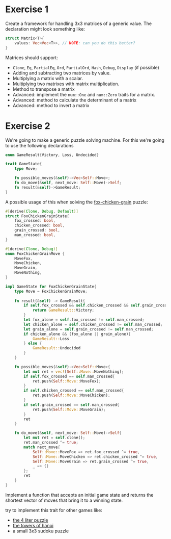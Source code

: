 # Exercise 1
Create a framework for handling 3x3 matrices of a generic value. The declaration might look something like:
```rust
struct Matrix<T>{
    values: Vec<Vec<T>>, // NOTE: can you do this better?
}
```

Matrices should support:
* `Clone`, `Eq`, `PartialEq`, `Ord`, `PartialOrd`, `Hash`, `Debug`, `Display` (if possible)
* Adding and subtracting two matrices by value.
* Multiplying a matrix with a scalar.
* Multiplying two matrixes with matrix multiplication.
* Method to transpose a matrix
* Advanced: implement the `num::One` and `num::Zero` traits for a matrix.
* Advanced: method to calculate the determinant of a matrix
* Advanced: method to invert a matrix

# Exercise 2
We're going to make a generic puzzle solving machine. For this we're going to use the following declarations

```rust
enum GameResult{Victory, Loss, Undecided}

trait GameState{
    type Move;

    fn possible_moves(&self)->Vec<Self::Move>;
    fn do_move(&self, next_move: Self::Move)->Self;
    fn result(&self)->GameResult;
}
```

A possible usage of this when solving the [fox-chicken-grain](https://www.mathsisfun.com/chicken_crossing_solution.html) puzzle:
```rust
#[derive(Clone, Debug, Default)]
struct FoxChickenGrainState{
    fox_crossed: bool,
    chicken_crossed: bool,
    grain_crossed: bool,
    man_crossed: bool,
}

#[derive(Clone, Debug)]
enum FoxChickenGrainMove {
    MoveFox,
    MoveChicken,
    MoveGrain,
    MoveNothing,
}

impl GameState for FoxChickenGrainState{
    type Move = FoxChickenGrainMove;
    
    fn result(&self) -> GameResult{
        if self.fox_crossed && self.chicken_crossed && self.grain_crossed && self.man_crossed{
            return GameResult::Victory;
        }
        let fox_alone = self.fox_crossed != self.man_crossed;
        let chicken_alone = self.chicken_crossed != self.man_crossed;
        let grain_alone = self.grain_crossed != self.man_crossed;
        if chicken_alone && (fox_alone || grain_alone){
            GameResult::Loss
        } else {
            GameResult::Undecided
        }
    }

    fn possible_moves(&self)->Vec<Self::Move>{
        let mut ret = vec![Self::Move::MoveNothing];
        if self.fox_crossed == self.man_crossed{
            ret.push(Self::Move::MoveFox);
        }
        if self.chicken_crossed == self.man_crossed{
            ret.push(Self::Move::MoveChicken);
        }
        if self.grain_crossed == self.man_crossed{
            ret.push(Self::Move::MoveGrain);
        }
        ret
    }

    fn do_move(&self, next_move: Self::Move)->Self{
        let mut ret = self.clone();
        ret.man_crossed ^= true;
        match next_move{
            Self::Move::MoveFox => ret.fox_crossed ^= true,
            Self::Move::MoveChicken => ret.chicken_crossed ^= true,
            Self::Move::MoveGrain => ret.grain_crossed ^= true,
            _ => {}
        };
        ret
    }
}
```

Implement a function that accepts an initial game state and returns the shortest vector of moves that bring it to a winning state.

try to implement this trait for other games like:

* [the 4 liter puzzle](https://www.mathsisfun.com/puzzles/measuring-4-liters-solution.html)
* [the towers of hanoi](https://en.wikipedia.org/wiki/Tower_of_Hanoi)
* a small 3x3 sudoku puzzle